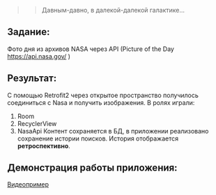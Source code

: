 >>Давным-давно,
>>в далекой-далекой галактике...
## Задание: ##
Фото дня из архивов NASA через API (Picture of the Day  https://api.nasa.gov/ )
## Результат: ##
С помощью Retrofit2 через открытое пространство получилось соединиться с Nasa и получить изображения.
В ролях играли:
1) Room
2) RecyclerView
3) NasaApi
Контент сохраняется в БД, в приложении реализовано сохранение истории поисков. История отображается **ретроспективно**.
## Демонстрация работы приложения: ##
[Видеопример](https://github.com/Dmitry-Serebrennikov/Mdev_episode_II/blob/master/NASA_picture_day/NASAbiraem_example.mp4)

